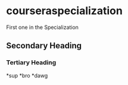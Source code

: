 # courseraspecialization
First one in the Specialization
## Secondary Heading
### Tertiary Heading
*sup
*bro
*dawg
